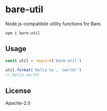 # bare-util

Node.js-compatibile utility functions for Bare.

```
npm i bare-util
```

## Usage

```js
const util = require('bare-util')

util.format('Hello %s', 'world!')
// Hello world!
```

## License

Apache-2.0
